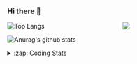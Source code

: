 ### Hi there 👋

<!--
**tao8687/tao8687** is a ✨ _special_ ✨ repository because its `README.md` (this file) appears on your GitHub profile.

Here are some ideas to get you started:

- 🔭 I’m currently working on ...
- 🌱 I’m currently learning ...
- 👯 I’m looking to collaborate on ...
- 🤔 I’m looking for help with ...
- 💬 Ask me about ...
- 📫 How to reach me: ...
- 😄 Pronouns: ...
- ⚡ Fun fact: ...
-->

<img align='right' src="https://media.giphy.com/media/M9gbBd9nbDrOTu1Mqx/giphy.gif" width="240">

  
![Top Langs](https://github-readme-stats.vercel.app/api/top-langs/?username=tao8687&layout=compact&title_color=23238E&text_color=A67D3D)

![Anurag's github stats](https://github-readme-stats.vercel.app/api?username=tao8687&show_icons=true&&text_color=A67D3D&title_color=23238E&show_icons=false&count_private=true&hide=stars)

<details>
  <summary>:zap: Coding Stats</summary>
  <br>
    
<!--START_SECTION:waka-->
![Code Time](http://img.shields.io/badge/Code%20Time-1%2C705%20hrs%2037%20mins-blue)

![Profile Views](http://img.shields.io/badge/Profile%20Views-0-blue)

**🐱 My GitHub Data** 

> 📦 1.5 MB Used in GitHub's Storage 
 > 
> 🏆 274 Contributions in the Year 2024
 > 
> 🚫 Not Opted to Hire
 > 
> 📜 58 Public Repositories 
 > 
> 🔑 26 Private Repositories 
 > 
**I'm an Early 🐤** 

```text
🌞 Morning                1498 commits        ██████████████████████░░░   87.65 % 
🌆 Daytime                88 commits          █░░░░░░░░░░░░░░░░░░░░░░░░   05.15 % 
🌃 Evening                119 commits         ██░░░░░░░░░░░░░░░░░░░░░░░   06.96 % 
🌙 Night                  4 commits           ░░░░░░░░░░░░░░░░░░░░░░░░░   00.23 % 
```
📅 **I'm Most Productive on Wednesday** 

```text
Monday                   246 commits         ████░░░░░░░░░░░░░░░░░░░░░   14.39 % 
Tuesday                  232 commits         ███░░░░░░░░░░░░░░░░░░░░░░   13.58 % 
Wednesday                300 commits         ████░░░░░░░░░░░░░░░░░░░░░   17.55 % 
Thursday                 226 commits         ███░░░░░░░░░░░░░░░░░░░░░░   13.22 % 
Friday                   242 commits         ████░░░░░░░░░░░░░░░░░░░░░   14.16 % 
Saturday                 236 commits         ███░░░░░░░░░░░░░░░░░░░░░░   13.81 % 
Sunday                   227 commits         ███░░░░░░░░░░░░░░░░░░░░░░   13.28 % 
```


📊 **This Week I Spent My Time On** 

```text
🕑︎ Time Zone: Asia/Shanghai

💬 Programming Languages: 
Bash                     26 mins             ███████████████░░░░░░░░░░   60.14 % 
Python                   8 mins              █████░░░░░░░░░░░░░░░░░░░░   20.01 % 
Other                    6 mins              ████░░░░░░░░░░░░░░░░░░░░░   14.75 % 
Markdown                 2 mins              █░░░░░░░░░░░░░░░░░░░░░░░░   05.09 % 

🔥 Editors: 
VS Code                  44 mins             █████████████████████████   100.00 % 

🐱‍💻 Projects: 
autox                    26 mins             ███████████████░░░░░░░░░░   60.14 % 
tami                     12 mins             ███████░░░░░░░░░░░░░░░░░░   28.14 % 
Unknown Project          2 mins              ██░░░░░░░░░░░░░░░░░░░░░░░   06.62 % 
slam_demo                2 mins              █░░░░░░░░░░░░░░░░░░░░░░░░   05.09 % 

💻 Operating System: 
Linux                    44 mins             █████████████████████████   100.00 % 
```

**I Mostly Code in C++** 

```text
C++                      11 repos            ████████░░░░░░░░░░░░░░░░░   31.43 % 
Python                   10 repos            ███████░░░░░░░░░░░░░░░░░░   28.57 % 
JavaScript               2 repos             █░░░░░░░░░░░░░░░░░░░░░░░░   05.71 % 
Batchfile                1 repo              █░░░░░░░░░░░░░░░░░░░░░░░░   02.86 % 
HTML                     1 repo              █░░░░░░░░░░░░░░░░░░░░░░░░   02.86 % 
```



**Timeline**

![Lines of Code chart](https://raw.githubusercontent.com/tao8687/tao8687/master/assets/bar_graph.png)


 Last Updated on 16/09/2024 01:40:42 UTC
<!--END_SECTION:waka-->
</details>
